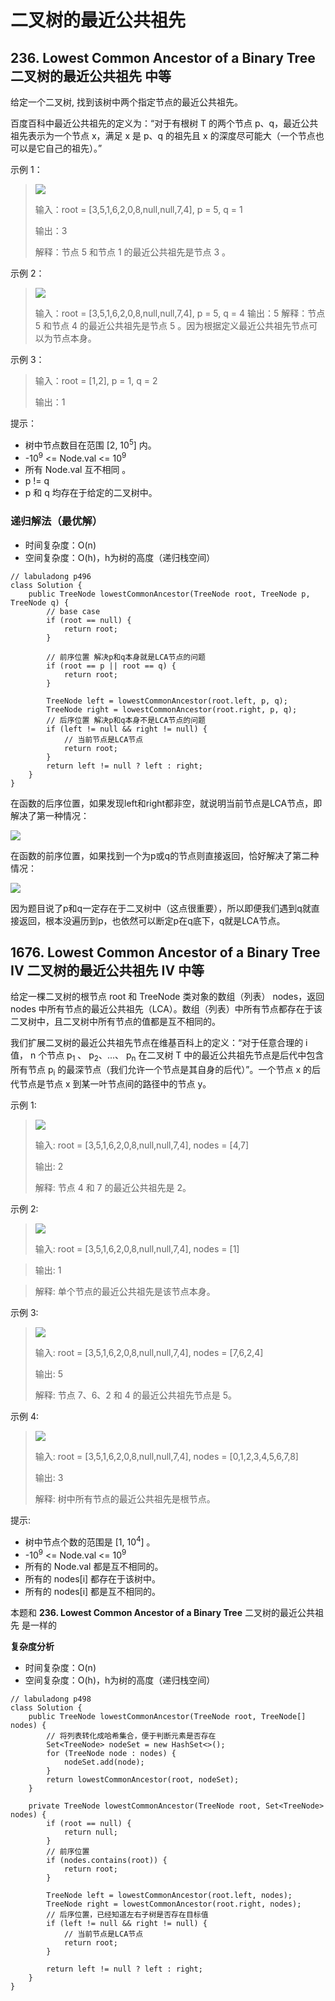 
# 二叉树的最近公共祖先

## 236. Lowest Common Ancestor of a Binary Tree 二叉树的最近公共祖先 中等

给定一个二叉树, 找到该树中两个指定节点的最近公共祖先。

百度百科中最近公共祖先的定义为：“对于有根树 T 的两个节点 p、q，最近公共祖先表示为一个节点 x，满足 x 是 p、q 的祖先且 x 的深度尽可能大（一个节点也可以是它自己的祖先）。”

示例 1：

> ![](../../pictures/236_1.png "")
>
> 输入：root = [3,5,1,6,2,0,8,null,null,7,4], p = 5, q = 1
>
> 输出：3
>
> 解释：节点 5 和节点 1 的最近公共祖先是节点 3 。

示例 2：

> ![](../../pictures/236_2.png "")
>
> 输入：root = [3,5,1,6,2,0,8,null,null,7,4], p = 5, q = 4
> 输出：5
> 解释：节点 5 和节点 4 的最近公共祖先是节点 5 。因为根据定义最近公共祖先节点可以为节点本身。

示例 3：

> 输入：root = [1,2], p = 1, q = 2
>
> 输出：1
 
提示：

- 树中节点数目在范围 [2, 10<sup>5</sup>] 内。
- -10<sup>9</sup> <= Node.val <= 10<sup>9</sup>
- 所有 Node.val 互不相同 。
- p != q
- p 和 q 均存在于给定的二叉树中。

### 递归解法（最优解）

- 时间复杂度：O(n)
- 空间复杂度：O(h)，h为树的高度（递归栈空间）
```
// labuladong p496
class Solution {
    public TreeNode lowestCommonAncestor(TreeNode root, TreeNode p, TreeNode q) {
        // base case
        if (root == null) {
            return root;
        } 

        // 前序位置 解决p和q本身就是LCA节点的问题
        if (root == p || root == q) {
            return root;
        } 

        TreeNode left = lowestCommonAncestor(root.left, p, q);
        TreeNode right = lowestCommonAncestor(root.right, p, q);
        // 后序位置 解决p和q本身不是LCA节点的问题
        if (left != null && right != null) {
            // 当前节点是LCA节点
            return root;
        } 
        return left != null ? left : right;     
    }
}
```

在函数的后序位置，如果发现left和right都非空，就说明当前节点是LCA节点，即解决了第一种情况：

![](../../pictures/236_3.png "")

在函数的前序位置，如果找到一个为p或q的节点则直接返回，恰好解决了第二种情况：

![](../../pictures/236_4.png "")

因为题目说了p和q一定存在于二叉树中（这点很重要），所以即便我们遇到q就直接返回，根本没遍历到p，也依然可以断定p在q底下，q就是LCA节点。

## 1676. Lowest Common Ancestor of a Binary Tree IV 二叉树的最近公共祖先 IV 中等

给定一棵二叉树的根节点 root 和 TreeNode 类对象的数组（列表） nodes，返回 nodes 中所有节点的最近公共祖先（LCA）。数组（列表）中所有节点都存在于该二叉树中，且二叉树中所有节点的值都是互不相同的。

我们扩展二叉树的最近公共祖先节点在维基百科上的定义：“对于任意合理的 i 值， n 个节点 p<sub>1</sub> 、 p<sub>2</sub>、...、 p<sub>n</sub> 在二叉树 T 中的最近公共祖先节点是后代中包含所有节点 p<sub>i</sub> 的最深节点（我们允许一个节点是其自身的后代）”。一个节点 x 的后代节点是节点 x 到某一叶节点间的路径中的节点 y。

示例 1:

> ![](../../pictures/1676_1.png "")
>
> 输入: root = [3,5,1,6,2,0,8,null,null,7,4], nodes = [4,7]
>
> 输出: 2
>
> 解释: 节点 4 和 7 的最近公共祖先是 2。

示例 2:

> ![](../../pictures/1676_2.png "")
>
> 输入: root = [3,5,1,6,2,0,8,null,null,7,4], nodes = [1]

> 输出: 1

> 解释: 单个节点的最近公共祖先是该节点本身。

示例 3:

> ![](../../pictures/1676_3.png "")
>
> 输入: root = [3,5,1,6,2,0,8,null,null,7,4], nodes = [7,6,2,4]
>
> 输出: 5
>
> 解释: 节点 7、6、2 和 4 的最近公共祖先节点是 5。

示例 4:

> ![](../../pictures/1676_4.png "")
>
> 输入: root = [3,5,1,6,2,0,8,null,null,7,4], nodes = [0,1,2,3,4,5,6,7,8]
>
> 输出: 3
>
> 解释: 树中所有节点的最近公共祖先是根节点。

提示:

- 树中节点个数的范围是 [1, 10<sup>4</sup>] 。
- -10<sup>9</sup> <= Node.val <= 10<sup>9</sup>
- 所有的 Node.val 都是互不相同的。
- 所有的 nodes[i] 都存在于该树中。
- 所有的 nodes[i] 都是互不相同的。

本题和 **236. Lowest Common Ancestor of a Binary Tree** 二叉树的最近公共祖先 是一样的

**复杂度分析**

- 时间复杂度：O(n)
- 空间复杂度：O(h)，h为树的高度（递归栈空间）
```
// labuladong p498
class Solution {
    public TreeNode lowestCommonAncestor(TreeNode root, TreeNode[] nodes) {
        // 将列表转化成哈希集合，便于判断元素是否存在
        Set<TreeNode> nodeSet = new HashSet<>();
        for (TreeNode node : nodes) {
            nodeSet.add(node);
        }
        return lowestCommonAncestor(root, nodeSet);
    }

    private TreeNode lowestCommonAncestor(TreeNode root, Set<TreeNode> nodes) {
        if (root == null) {
            return null;
        }
        // 前序位置
        if (nodes.contains(root)) {
            return root;
        }

        TreeNode left = lowestCommonAncestor(root.left, nodes);
        TreeNode right = lowestCommonAncestor(root.right, nodes);
        // 后序位置，已经知道左右子树是否存在目标值
        if (left != null && right != null) {
            // 当前节点是LCA节点
            return root;
        }

        return left != null ? left : right;
    }
}
```
